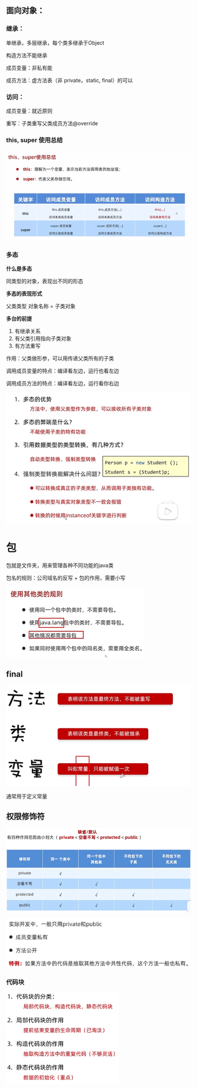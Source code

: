 ## 面向对象：

### 继承：

单继承，多层继承，每个类多继承于Object

构造方法不能继承

成员变量：非私有能

成员方法：虚方法表（非 private，static, final）的可以

### **访问：**

成员变量：就近原则

重写：子类重写父类成员方法@override

### this, super 使用总结

![1712563004254](image/learning/1712563004254.png)


### 多态

**什么是多态**

同类型的对象，表现出不同的形态

**多态的表现形式**

父类类型 对象名称 = 子类对象

**多台的前提**

1. 有继承关系
2. 有父类引用指向子类对象
3. 有方法重写

作用：父类做形参，可以用传递父类所有的子类

调用成员变量的特点：编译看左边，运行也看左边

调用成员方法的特点：编译看左边，运行看你右边

![1712566014796](image/learning/1712566014796.png)


# 包

包就是文件夹，用来管理各种不同功能的java类

包名的规则：公司域名的反写 + 包的作用，需要小写

![1712566923622](image/learning/1712566923622.png)


## final

![1712567271775](image/learning/1712567271775.png)

通常用于定义常量


## 权限修饰符

![1712567918756](image/learning/1712567918756.png)

![1712568249876](image/learning/1712568249876.png)


### 代码块

![1712568666843](image/learning/1712568666843.png)
